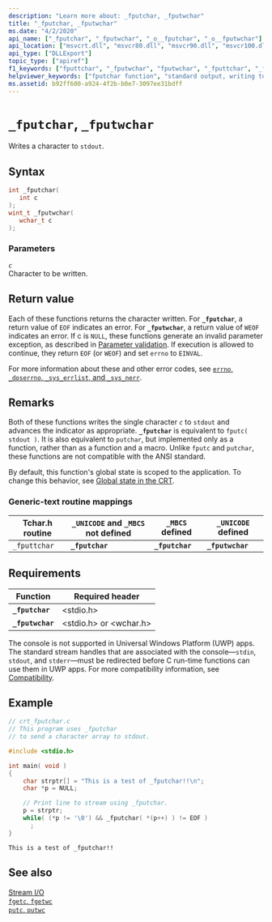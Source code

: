 ```yaml
---
description: "Learn more about: _fputchar, _fputwchar"
title: "_fputchar, _fputwchar"
ms.date: "4/2/2020"
api_name: ["_fputchar", "_fputwchar", "_o__fputchar", "_o__fputwchar"]
api_location: ["msvcrt.dll", "msvcr80.dll", "msvcr90.dll", "msvcr100.dll", "msvcr100_clr0400.dll", "msvcr110.dll", "msvcr110_clr0400.dll", "msvcr120.dll", "msvcr120_clr0400.dll", "ucrtbase.dll", "api-ms-win-crt-stdio-l1-1-0.dll", "api-ms-win-crt-private-l1-1-0.dll"]
api_type: ["DLLExport"]
topic_type: ["apiref"]
f1_keywords: ["fputtchar", "_fputwchar", "fputwchar", "_fputtchar", "_fputchar"]
helpviewer_keywords: ["fputchar function", "standard output, writing to", "_fputtchar function", "fputwchar function", "_fputwchar function", "fputtchar function", "_fputchar function"]
ms.assetid: b92ff600-a924-4f2b-b0e7-3097ee31bdff
---
```

# `_fputchar`, `_fputwchar`

Writes a character to `stdout`.

## Syntax

```C
int _fputchar(
   int c
);
wint_t _fputwchar(
   wchar_t c
);
```

### Parameters

*`c`*\
Character to be written.

## Return value

Each of these functions returns the character written. For **`_fputchar`**, a return value of `EOF` indicates an error. For **`_fputwchar`**, a return value of `WEOF` indicates an error. If c is `NULL`, these functions generate an invalid parameter exception, as described in [Parameter validation](../parameter-validation.md). If execution is allowed to continue, they return `EOF` (or `WEOF`) and set `errno` to `EINVAL`.

For more information about these and other error codes, see [`errno`, `_doserrno`, `_sys_errlist`, and `_sys_nerr`](../errno-doserrno-sys-errlist-and-sys-nerr.md).

## Remarks

Both of these functions writes the single character *`c`* to `stdout` and advances the indicator as appropriate. **`_fputchar`** is equivalent to `fputc( stdout )`. It is also equivalent to `putchar`, but implemented only as a function, rather than as a function and a macro. Unlike `fputc` and `putchar`, these functions are not compatible with the ANSI standard.

By default, this function's global state is scoped to the application. To change this behavior, see [Global state in the CRT](../global-state.md).

### Generic-text routine mappings

|Tchar.h routine|`_UNICODE` and `_MBCS` not defined|`_MBCS` defined|`_UNICODE` defined|
|---------------------|--------------------------------------|--------------------|-----------------------|
|`_fputtchar`|**`_fputchar`**|**`_fputchar`**|**`_fputwchar`**|

## Requirements

|Function|Required header|
|--------------|---------------------|
|**`_fputchar`**|\<stdio.h>|
|**`_fputwchar`**|\<stdio.h> or \<wchar.h>|

The console is not supported in Universal Windows Platform (UWP) apps. The standard stream handles that are associated with the console—`stdin`, `stdout`, and `stderr`—must be redirected before C run-time functions can use them in UWP apps. For more compatibility information, see [Compatibility](../compatibility.md).

## Example

```C
// crt_fputchar.c
// This program uses _fputchar
// to send a character array to stdout.

#include <stdio.h>

int main( void )
{
    char strptr[] = "This is a test of _fputchar!!\n";
    char *p = NULL;

    // Print line to stream using _fputchar.
    p = strptr;
    while( (*p != '\0') && _fputchar( *(p++) ) != EOF )
      ;
}
```

```Output
This is a test of _fputchar!!
```

## See also

[Stream I/O](../stream-i-o.md)\
[`fgetc`, `fgetwc`](fgetc-fgetwc.md)\
[`putc`, `putwc`](putc-putwc.md)
